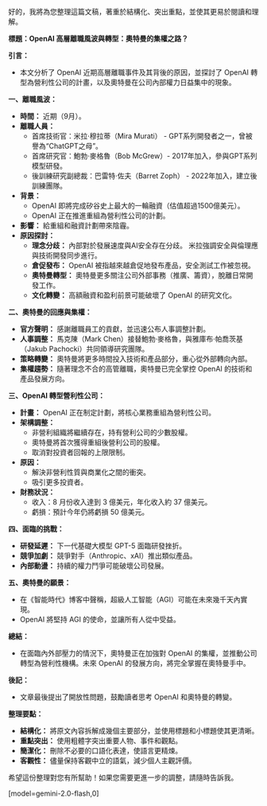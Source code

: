 好的，我將為您整理這篇文稿，著重於結構化、突出重點，並使其更易於閱讀和理解。

**標題：OpenAI 高層離職風波與轉型：奧特曼的集權之路？**

**引言：**

*   本文分析了 OpenAI 近期高層離職事件及其背後的原因，並探討了 OpenAI 轉型為營利性公司的計畫，以及奧特曼在公司內部權力日益集中的現象。

**一、離職風波：**

*   **時間：** 近期（9月）。
*   **離職人員：**
    *   首席技術官：米拉·穆拉蒂（Mira Murati） - GPT系列開發者之一，曾被譽為“ChatGPT之母”。
    *   首席研究官：鮑勃·麥格魯（Bob McGrew）- 2017年加入，參與GPT系列模型研發。
    *   後訓練研究副總裁：巴雷特·佐夫（Barret Zoph） - 2022年加入，建立後訓練團隊。
*   **背景：**
    *   OpenAI 即將完成矽谷史上最大的一輪融資（估值超過1500億美元）。
    *   OpenAI 正在推進重組為營利性公司的計劃。
*   **影響：** 給重組和融資計劃帶來陰霾。
*   **原因探討：**
    *   **理念分歧：** 內部對於發展速度與AI安全存在分歧。 米拉強調安全與倫理應與技術開發同步進行。
    *   **倉促發布：** OpenAI 被指越來越倉促地發布產品，安全測試工作被忽視。
    *   **奧特曼轉型：** 奧特曼更多關注公司外部事務（推廣、籌資），脫離日常開發工作。
    *   **文化轉變：** 高額融資和盈利前景可能破壞了 OpenAI 的研究文化。

**二、奧特曼的回應與集權：**

*   **官方聲明：** 感謝離職員工的貢獻，並迅速公布人事調整計劃。
*   **人事調整：** 馬克陳（Mark Chen）接替鮑勃·麥格魯，與雅庫布·帕喬茨基（Jakub Pachocki）共同領導研究團隊。
*   **策略轉變：** 奧特曼將更多時間投入技術和產品部分，重心從外部轉向內部。
*   **集權趨勢：** 隨著理念不合的高管離職，奧特曼已完全掌控 OpenAI 的技術和產品發展方向。

**三、OpenAI 轉型營利性公司：**

*   **計畫：** OpenAI 正在制定計劃，將核心業務重組為營利性公司。
*   **架構調整：**
    *   非營利組織將繼續存在，持有營利公司的少數股權。
    *   奧特曼將首次獲得重組後營利公司的股權。
    *   取消對投資者回報的上限限制。
*   **原因：**
    *   解決非營利性質與商業化之間的衝突。
    *   吸引更多投資者。
*   **財務狀況：**
    *   收入：8 月份收入達到 3 億美元，年化收入約 37 億美元。
    *   虧損：預計今年仍將虧損 50 億美元。

**四、面臨的挑戰：**

*   **研發延遲：** 下一代基礎大模型 GPT-5 面臨研發挫折。
*   **競爭加劇：** 競爭對手（Anthropic、xAI）推出類似產品。
*   **內部動盪：** 持續的權力鬥爭可能破壞公司發展。

**五、奧特曼的願景：**

*   在《智能時代》博客中聲稱，超級人工智能（AGI）可能在未來幾千天內實現。
*   OpenAI 將堅持 AGI 的使命，並讓所有人從中受益。

**總結：**

*   在面臨內外部壓力的情況下，奧特曼正在加強對 OpenAI 的集權，並推動公司轉型為營利性機構。未來 OpenAI 的發展方向，將完全掌握在奧特曼手中。

**後記：**

*   文章最後提出了開放性問題，鼓勵讀者思考 OpenAI 和奧特曼的轉變。

**整理要點：**

*   **結構化：** 將原文內容拆解成幾個主要部分，並使用標題和小標題使其更清晰。
*   **重點突出：** 使用粗體字突出重要人物、事件和觀點。
*   **簡潔化：** 刪除不必要的口語化表達，使語言更精煉。
*   **客觀性：** 儘量保持客觀中立的語氣，減少個人主觀評價。

希望這份整理對您有所幫助！如果您需要更進一步的調整，請隨時告訴我。

[model=gemini-2.0-flash,0]
